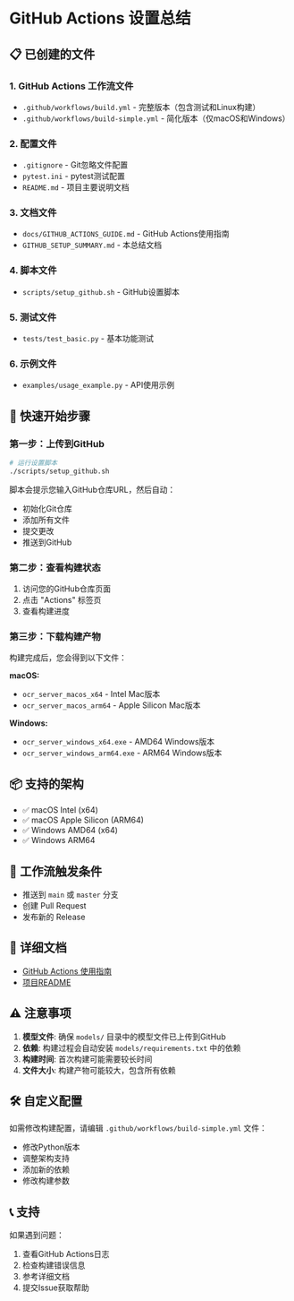 # GitHub Actions 设置总结

## 📋 已创建的文件

### 1. GitHub Actions 工作流文件
- `.github/workflows/build.yml` - 完整版本（包含测试和Linux构建）
- `.github/workflows/build-simple.yml` - 简化版本（仅macOS和Windows）

### 2. 配置文件
- `.gitignore` - Git忽略文件配置
- `pytest.ini` - pytest测试配置
- `README.md` - 项目主要说明文档

### 3. 文档文件
- `docs/GITHUB_ACTIONS_GUIDE.md` - GitHub Actions使用指南
- `GITHUB_SETUP_SUMMARY.md` - 本总结文档

### 4. 脚本文件
- `scripts/setup_github.sh` - GitHub设置脚本

### 5. 测试文件
- `tests/test_basic.py` - 基本功能测试

### 6. 示例文件
- `examples/usage_example.py` - API使用示例

## 🚀 快速开始步骤

### 第一步：上传到GitHub

```bash
# 运行设置脚本
./scripts/setup_github.sh
```

脚本会提示您输入GitHub仓库URL，然后自动：
- 初始化Git仓库
- 添加所有文件
- 提交更改
- 推送到GitHub

### 第二步：查看构建状态

1. 访问您的GitHub仓库页面
2. 点击 "Actions" 标签页
3. 查看构建进度

### 第三步：下载构建产物

构建完成后，您会得到以下文件：

**macOS:**
- `ocr_server_macos_x64` - Intel Mac版本
- `ocr_server_macos_arm64` - Apple Silicon Mac版本

**Windows:**
- `ocr_server_windows_x64.exe` - AMD64 Windows版本
- `ocr_server_windows_arm64.exe` - ARM64 Windows版本

## 📦 支持的架构

- ✅ macOS Intel (x64)
- ✅ macOS Apple Silicon (ARM64)
- ✅ Windows AMD64 (x64)
- ✅ Windows ARM64

## 🔧 工作流触发条件

- 推送到 `main` 或 `master` 分支
- 创建 Pull Request
- 发布新的 Release

## 📖 详细文档

- [GitHub Actions 使用指南](docs/GITHUB_ACTIONS_GUIDE.md)
- [项目README](README.md)

## ⚠️ 注意事项

1. **模型文件**: 确保 `models/` 目录中的模型文件已上传到GitHub
2. **依赖**: 构建过程会自动安装 `models/requirements.txt` 中的依赖
3. **构建时间**: 首次构建可能需要较长时间
4. **文件大小**: 构建产物可能较大，包含所有依赖

## 🛠️ 自定义配置

如需修改构建配置，请编辑 `.github/workflows/build-simple.yml` 文件：

- 修改Python版本
- 调整架构支持
- 添加新的依赖
- 修改构建参数

## 📞 支持

如果遇到问题：

1. 查看GitHub Actions日志
2. 检查构建错误信息
3. 参考详细文档
4. 提交Issue获取帮助 